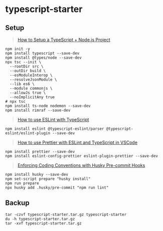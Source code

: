 # typescript-starter

## Setup

> [How to Setup a TypeScript + Node.js Project](https://khalilstemmler.com/blogs/typescript/node-starter-project/)

```shell
npm init -y
npm install typescript --save-dev
npm install @types/node --save-dev
npx tsc --init \
  --rootDir src \
  --outDir build \
  --esModuleInterop \
  --resolveJsonModule \
  --lib es6 \
  --module commonjs \
  --allowJs true \
  --noImplicitAny true
# npx tsc
npm install ts-node nodemon --save-dev
npm install rimraf --save-dev
```

> [How to use ESLint with TypeScript](https://khalilstemmler.com/blogs/typescript/eslint-for-typescript/)

```shell
npm install eslint @typescript-eslint/parser @typescript-eslint/eslint-plugin --save-dev
```

> [How to use Prettier with ESLint and TypeScript in VSCode](https://khalilstemmler.com/blogs/tooling/prettier/)

```shell
npm install prettier --save-dev
npm install eslint-config-prettier eslint-plugin-prettier --save-dev
```

> [Enforcing Coding Conventions with Husky Pre-commit Hooks](https://khalilstemmler.com/blogs/tooling/enforcing-husky-precommit-hooks/)

```shell
npm install husky --save-dev
npm set-script prepare "husky install"
npm run prepare
npx husky add .husky/pre-commit "npm run lint"
```

## Backup

```shell
tar -czvf typescript-starter.tar.gz typescript-starter
du -h typescript-starter.tar.gz
tar -xvf typescript-starter.tar.gz
```
